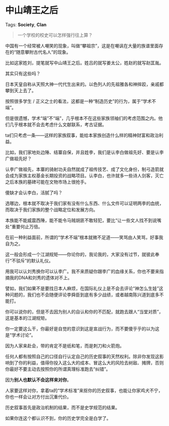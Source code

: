# 中山靖王之后

Tags: **Society**, **Clan**

> 一个学校的校史可以怎样强行往上算？



中国有一个经常被人嘲笑的现象，叫做“攀祖宗”，这是在嘲讽在大量的族谱里面存在的“随意攀附古代名人”的现象。

比如这家姓刘，提笔就写中山靖王之后。姓吕的就写姜太公，姓赵的就写赵匡胤。

其实只有这些吗？

日本天皇自称从天照大神一代代生出来的。以色列人的先祖雅各和神摔跤，亲戚都攀到天上去了。

按照很多学生 / 正义之士的看法，这都是一种“制造历史”的行为，属于“学术不端”。

但是很遗憾，学术“端”不“端”，几乎根本不在这些家族领袖们的考虑范围之内。他们几乎根本就不会去考虑什么文献联系，考古证据。

ta们只考虑一条——这样的家族叙事，能给本家族创造什么样的精神财富和政治利益。

比如，我们家地处边陲、结寨自保，并且姓李，我们是认李白做祖先好、要是认李广做祖先好？

认李广做祖先，本寨的骑射功夫自然就成了祖传技艺、成了文化身份，制弓造箭就会成为家族主权基金长期投资的战略项目。认李白，也许就多一些诗人剑客，灭亡之后本族的墓碑可能在文物市场上很抢手。

傻缺才会认李白，活腻了吗？

选哪边，根本就不取决于我们家有没有什么东西、什么文件可以证明两李的血统，而取决于我们家族的整个战略定位和发展方向。

本族能不能威震西陲，能不能令马贼胡匪不敢轻犯，要比“让一些文人找不到说嘴处”重要何止万倍。

在前一种利益面前，所谓的“学术不端”根本就微不足道——笑骂由人笑骂，好事我自为之。

这一般会形成一个江湖规矩——你论你的，我论我的，大家没有过节，就彼此奉行“不驳斥”的默认礼仪。

用我可以认刘秀换你可以认李广。我不来质疑你跟李广的血缘关系，你也不要来指摘我的DNA和刘秀的遗体对不上。

譬如，我们如果不是要找日本人麻烦，在国际礼仪上是不会去评论“神怎么生娃”这种问题的，我们也不会随便评论李舜臣到底有多少战绩，或者越南陈兴道到底多不能打。

你可以说你的，但是不去因为别人的自认和你的不匹配，就跑去跟人“当堂对质”，这是基本的江湖规矩。

你一定要这么干，你最好是自觉的意识到这是宣战行为，而不要傻乎乎的以为这是“学术讨论”。

因为人家来赴会，带的肯定不是纸和笔，而是刺刀和火箭炮。

任何人都有按照自己的口径自行认定自己的历史叙事的天然权利。除非你发现这影响到了你的利益，值得你投入这么大的成本、冒这么大的风险去树敌、摊牌，否则你最好不要主动去按照你的所谓真理标准跑去“纠错”。

因为**别人也默认不会这样来对你**。

人家要这样对你，拿着ta的“学术标准”来抠你的历史叙事，也能让你家鸡犬不宁，你也一样会让对方付出沉重代价。

历史叙事首先是政治机制的结果，而不是史学规范的结果。

如果你连这个都认识不到，你的历史学完全是白学了。



